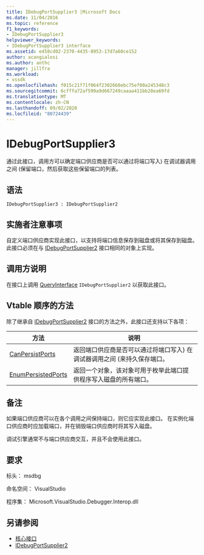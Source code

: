 ```yaml
---
title: IDebugPortSupplier3 |Microsoft Docs
ms.date: 11/04/2016
ms.topic: reference
f1_keywords:
- IDebugPortSupplier3
helpviewer_keywords:
- IDebugPortSupplier3 interface
ms.assetid: e458cd02-2370-4435-8953-17d7a60ce152
author: acangialosi
ms.author: anthc
manager: jillfra
ms.workload:
- vssdk
ms.openlocfilehash: f015c21f71f064f2302660ebc75ef00a245348c3
ms.sourcegitcommit: 6cfffa72af599a9d667249caaaa411bb28ea69fd
ms.translationtype: MT
ms.contentlocale: zh-CN
ms.lasthandoff: 09/02/2020
ms.locfileid: "80724439"
---
```

# <a name="idebugportsupplier3"></a>IDebugPortSupplier3
通过此接口，调用方可以确定端口供应商是否可以通过将端口写入) 在调试器调用之间 (保留端口，然后获取这些保留端口的列表。

## <a name="syntax"></a>语法

```
IDebugPortSupplier3 : IDebugPortSupplier2
```

## <a name="notes-for-implementers"></a>实施者注意事项
 自定义端口供应商实现此接口，以支持将端口信息保存到磁盘或将其保存到磁盘。 此接口必须在与 [IDebugPortSupplier2](../../../extensibility/debugger/reference/idebugportsupplier2.md) 接口相同的对象上实现。

## <a name="notes-for-callers"></a>调用方说明
 在接口上调用 [QueryInterface](/cpp/atl/queryinterface) `IDebugPortSupplier2` 以获取此接口。

## <a name="methods-in-vtable-order"></a>Vtable 顺序的方法
 除了继承自 [IDebugPortSupplier2](../../../extensibility/debugger/reference/idebugportsupplier2.md) 接口的方法之外，此接口还支持以下各项：

|方法|说明|
|------------|-----------------|
|[CanPersistPorts](../../../extensibility/debugger/reference/idebugportsupplier3-canpersistports.md)|返回端口供应商是否可以通过将端口写入) 在调试器调用之间 (来持久保存端口。|
|[EnumPersistedPorts](../../../extensibility/debugger/reference/idebugportsupplier3-enumpersistedports.md)|返回一个对象，该对象可用于枚举此端口提供程序写入磁盘的所有端口。|

## <a name="remarks"></a>备注
 如果端口供应商可以在各个调用之间保持端口，则它应实现此接口。 在实例化端口供应商时应加载端口，并在销毁端口供应商时将其写入磁盘。

 调试引擎通常不与端口供应商交互，并且不会使用此接口。

## <a name="requirements"></a>要求
 标头： msdbg

 命名空间： VisualStudio

 程序集： Microsoft.VisualStudio.Debugger.Interop.dll

## <a name="see-also"></a>另请参阅
- [核心接口](../../../extensibility/debugger/reference/core-interfaces.md)
- [IDebugPortSupplier2](../../../extensibility/debugger/reference/idebugportsupplier2.md)
